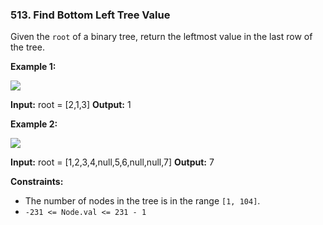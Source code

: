 ### 513\. Find Bottom Left Tree Value

Given the `root` of a binary tree, return the leftmost value in the last row of the tree.

**Example 1:**

![](https://assets.leetcode.com/uploads/2020/12/14/tree1.jpg)

**Input:** root = \[2,1,3\]
**Output:** 1

**Example 2:**

![](https://assets.leetcode.com/uploads/2020/12/14/tree2.jpg)

**Input:** root = \[1,2,3,4,null,5,6,null,null,7\]
**Output:** 7

**Constraints:**

*   The number of nodes in the tree is in the range `[1, 104]`.
*   `-231 <= Node.val <= 231 - 1`
